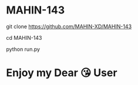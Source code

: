 # MAHIN-143

git clone https://github.com/MAHIN-XD/MAHIN-143

cd MAHIN-143

python run.py

# Enjoy my Dear 😘 User 
